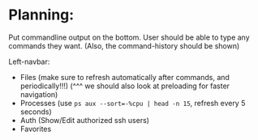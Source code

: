 

# Planning:


Put commandline output on the bottom.
User should be able to type any commands they want.
(Also, the command-history should be shown)


Left-navbar:
- Files (make sure to refresh automatically after commands, and periodically!!!)
    (^^^ we should also look at preloading for faster navigation)
- Processes (use `ps aux --sort=-%cpu | head -n 15`, refresh every 5 seconds)
- Auth (Show/Edit authorized ssh users)
- Favorites



